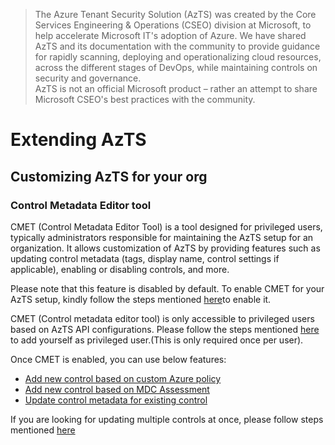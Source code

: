 > The Azure Tenant Security Solution (AzTS) was created by the Core Services Engineering & Operations (CSEO) division at Microsoft, to help accelerate Microsoft IT's adoption of Azure. We have shared AzTS and its documentation with the community to provide guidance for rapidly scanning, deploying and operationalizing cloud resources, across the different stages of DevOps, while maintaining controls on security and governance.
<br>AzTS is not an official Microsoft product – rather an attempt to share Microsoft CSEO's best practices with the community.

# Extending AzTS

## Customizing AzTS for your org

### Control Metadata Editor tool
CMET (Control Metadata Editor Tool) is a tool designed for privileged users, typically administrators responsible for maintaining the AzTS setup for an organization. It allows customization of AzTS by providing features such as updating control metadata (tags, display name, control settings if applicable), enabling or disabling controls, and more.

Please note that this feature is disabled by default. To enable CMET for your AzTS setup, kindly follow the steps mentioned [here](../06-Customizing%20AzTS%20for%20your%20org/Extending%20AzTS/Prerequisites.md#prerequisite-azts-configurations-to-enable-control-metadata-editor-toolcmet)to enable it.

CMET (Control metadata editor tool) is only accessible to privileged users based on AzTS API configurations. Please follow the steps mentioned [here](../06-Customizing%20AzTS%20for%20your%20org/Extending%20AzTS/Prerequisites.md#access-to-cmet-control-metadata-editor-tool) to add yourself as privileged user.(This is only required once per user).

Once CMET is enabled, you can use below features:

   - [Add new control based on custom Azure policy](/06-Customizing%20AzTS%20for%20your%20org/Extending%20AzTS/AddControlForPolicy.md)
   - [Add new control based on MDC Assessment](/06-Customizing%20AzTS%20for%20your%20org/Extending%20AzTS/AddControlForAssessment.md) 
   - [Update control metadata for existing control](../06-Customizing%20AzTS%20for%20your%20org/Extending%20AzTS/UpdateControlMetadata.md)

If you are looking for updating multiple controls at once, please follow steps mentioned [here](../06-Customizing%20AzTS%20for%20your%20org/Extending%20AzTS/FeaturesInCMET.md#bulk-edit)
   









